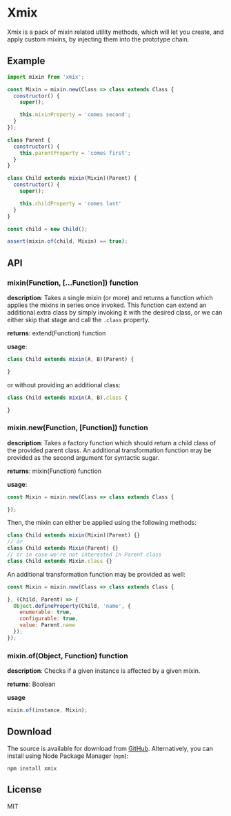 # Xmix

Xmix is a pack of mixin related utility methods, which will let you create, and apply custom mixins, by injecting them into the prototype chain.

## Example

```js
import mixin from 'xmix';

const Mixin = mixin.new(Class => class extends Class {
  constructor() {
    super();

    this.mixinProperty = 'comes second';
  }
});

class Parent {
  constructor() {
    this.parentProperty = 'comes first';
  }
}

class Child extends mixin(Mixin)(Parent) {
  constructor() {
    super();

    this.childProperty = 'comes last'
  }
}

const child = new Child();

assert(mixin.of(child, Mixin) == true);
```

## API

### mixin(Function, [...Function]) function

**description**: Takes a single mixin (or more) and returns a function which applies the mixins in series once invoked. This function can extend an additional extra class by simply invoking it with the desired class, or we can either skip that stage and call the `.class` property.

**returns**: extend(Function) function

**usage**:

```js
class Child extends mixin(A, B)(Parent) {

}
```

or without providing an additional class:

```js
class Child extends mixin(A, B).class {

}
```

### mixin.new(Function, [Function]) function

**description**: Takes a factory function which should return a child class of the provided parent class. An additional transformation function may be provided as the second argument for syntactic sugar.

**returns**: mixin(Function) function

**usage**:

```js
const Mixin = mixin.new(Class => class extends Class {

});
```

Then, the mixin can either be applied using the following methods:

```js
class Child extends mixin(Mixin)(Parent) {}
// or
class Child extends Mixin(Parent) {}
// or in case we're not interested in Parent class
class Child extends Mixin.class {}
```

An additional transformation function may be provided as well:

```js
const Mixin = mixin.new(Class => class extends Class {

}, (Child, Parent) => {
  Object.defineProperty(Child, 'name', {
    enumerable: true,
    configurable: true,
    value: Parent.name
  });
});
```

### mixin.of(Object, Function) function

**description**: Checks if a given instance is affected by a given mixin.

**returns**: Boolean

**usage**

```js
mixin.of(instance, Mixin);
```

## Download

The source is available for download from [GitHub](http://github.com/Appfairy/xmix). Alternatively, you can install using Node Package Manager (`npm`):

    npm install xmix

## License

MIT
